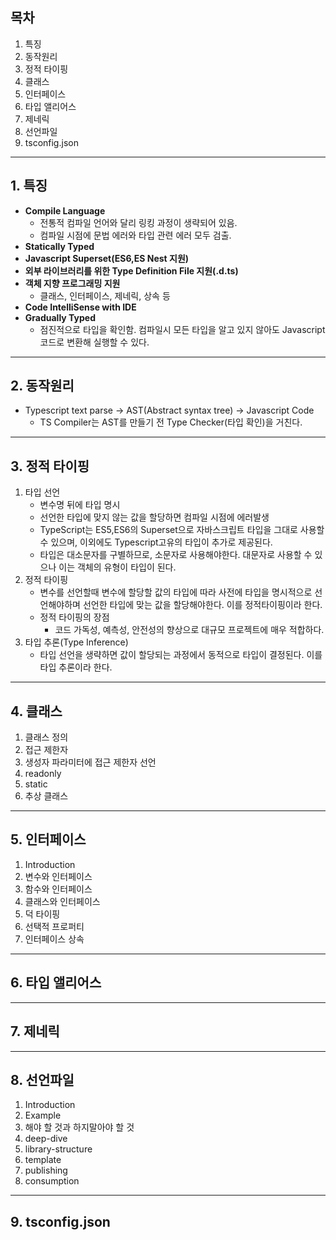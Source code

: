 ## 목차

1. 특징
2. 동작원리
3. 정적 타이핑
4. 클래스
5. 인터페이스
6. 타입 앨리어스
7. 제네릭
8. 선언파일
9. tsconfig.json

---

## 1. 특징

- **Compile Language**
  - 전통적 컴파일 언어와 달리 링킹 과정이 생략되어 있음.
  - 컴파일 시점에 문법 에러와 타입 관련 에러 모두 검출.
- **Statically Typed**
- **Javascript Superset(ES6,ES Nest 지원)**
- **외부 라이브러리를 위한 Type Definition File 지원(.d.ts)**
- **객체 지향 프로그래밍 지원**
  - 클래스, 인터페이스, 제네릭, 상속 등
- **Code IntelliSense with IDE**
- **Gradually Typed**
  - 점진적으로 타입을 확인함. 컴파일시 모든 타입을 알고 있지 않아도 Javascript 코드로 변환해 실행할 수 있다.

---

## 2. 동작원리

- Typescript text parse -> AST(Abstract syntax tree) -> Javascript Code
  - TS Compiler는 AST를 만들기 전 Type Checker(타입 확인)을 거친다.

---

## 3. 정적 타이핑

1. 타입 선언
   - 변수명 뒤에 타입 명시
   - 선언한 타입에 맞지 않는 값을 할당하면 컴파일 시점에 에러발생
   - TypeScript는 ES5,ES6의 Superset으로 자바스크립트 타입을 그대로 사용할 수 있으며, 이외에도 Typescript고유의 타입이 추가로 제공된다.
   - 타입은 대소문자를 구별하므로, 소문자로 사용해야한다. 대문자로 사용할 수 있으나 이는 객체의 유형이 타입이 된다.
2. 정적 타이핑
   - 변수를 선언할때 변수에 할당할 값의 타입에 따라 사전에 타입을 명시적으로 선언해야하며 선언한 타입에 맞는 값을 할당해야한다. 이를 정적타이핑이라 한다.
   - 정적 타이핑의 장점
     - 코드 가독성, 예측성, 안전성의 향상으로 대규모 프로젝트에 매우 적합하다.
3. 타입 추론(Type Inference)
   - 타입 선언을 생략하면 값이 할당되는 과정에서 동적으로 타입이 결정된다. 이를 타입 추론이라 한다.

---

## 4. 클래스

1. 클래스 정의
2. 접근 제한자
3. 생성자 파라미터에 접근 제한자 선언
4. readonly
5. static
6. 추상 클래스

---

## 5. 인터페이스

1. Introduction
2. 변수와 인터페이스
3. 함수와 인터페이스
4. 클래스와 인터페이스
5. 덕 타이핑
6. 선택적 프로퍼티
7. 인터페이스 상속

---

## 6. 타입 앨리어스

---

## 7. 제네릭

---

## 8. 선언파일

1. Introduction
2. Example
3. 해야 할 것과 하지말아야 할 것
4. deep-dive
5. library-structure
6. template
7. publishing
8. consumption

---

## 9. tsconfig.json
